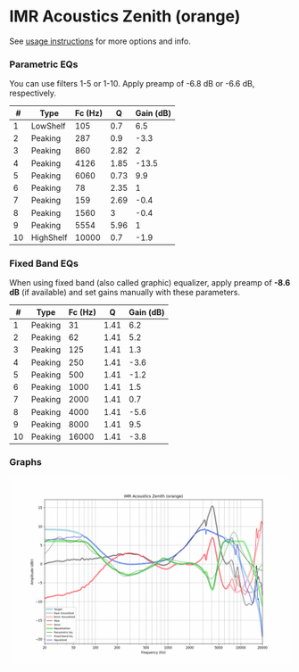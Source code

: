 # IMR Acoustics Zenith (orange)
See [usage instructions](https://github.com/jaakkopasanen/AutoEq#usage) for more options and info.

### Parametric EQs
You can use filters 1-5 or 1-10. Apply preamp of -6.8 dB or -6.6 dB, respectively.

|   # | Type      |   Fc (Hz) |    Q |   Gain (dB) |
|-----|-----------|-----------|------|-------------|
|   1 | LowShelf  |       105 | 0.7  |         6.5 |
|   2 | Peaking   |       287 | 0.9  |        -3.3 |
|   3 | Peaking   |       860 | 2.82 |         2   |
|   4 | Peaking   |      4126 | 1.85 |       -13.5 |
|   5 | Peaking   |      6060 | 0.73 |         9.9 |
|   6 | Peaking   |        78 | 2.35 |         1   |
|   7 | Peaking   |       159 | 2.69 |        -0.4 |
|   8 | Peaking   |      1560 | 3    |        -0.4 |
|   9 | Peaking   |      5554 | 5.96 |         1   |
|  10 | HighShelf |     10000 | 0.7  |        -1.9 |

### Fixed Band EQs
When using fixed band (also called graphic) equalizer, apply preamp of **-8.6 dB** (if available) and set gains manually with these parameters.

|   # | Type    |   Fc (Hz) |    Q |   Gain (dB) |
|-----|---------|-----------|------|-------------|
|   1 | Peaking |        31 | 1.41 |         6.2 |
|   2 | Peaking |        62 | 1.41 |         5.2 |
|   3 | Peaking |       125 | 1.41 |         1.3 |
|   4 | Peaking |       250 | 1.41 |        -3.6 |
|   5 | Peaking |       500 | 1.41 |        -1.2 |
|   6 | Peaking |      1000 | 1.41 |         1.5 |
|   7 | Peaking |      2000 | 1.41 |         0.7 |
|   8 | Peaking |      4000 | 1.41 |        -5.6 |
|   9 | Peaking |      8000 | 1.41 |         9.5 |
|  10 | Peaking |     16000 | 1.41 |        -3.8 |

### Graphs
![](./IMR%20Acoustics%20Zenith%20(orange).png)
